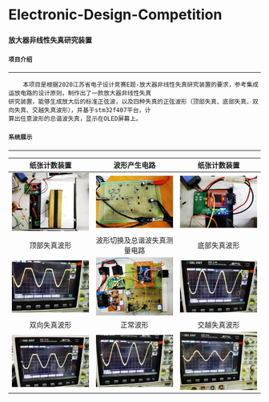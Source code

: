 # Electronic-Design-Competition

###  `放大器非线性失真研究装置`

#### `项目介绍`
-------

        本项目是根据2020江苏省电子设计竞赛E题-放大器非线性失真研究装置的要求，参考集成运放电路的设计原则，制作出了一款放大器非线性失真
    研究装置，能够生成放大后的标准正弦波，以及四种失真的正弦波形（顶部失真、底部失真、双向失真、交越失真波形），并基于stm32f407平台，计
    算出任意波形的总谐波失真，显示在OLED屏幕上。
    
#### `系统展示`
-------
|   纸张计数装置    |   波形产生电路    |   纸张计数装置    |   
|:---------------:|:---------------:|:---------------:| 
|![image1](https://github.com/GTshenmi/Electronic-Design-Competition/blob/main/Display%20Image/1.jpeg)|![image2](https://github.com/GTshenmi/Electronic-Design-Competition/blob/main/Display%20Image/2.jpeg)|![image0](https://github.com/GTshenmi/Electronic-Design-Competition/blob/main/Display%20Image/0.jpeg)|
|   顶部失真波形    |波形切换及总谐波失真测量电路|底部失真波形|   
|![image4](https://github.com/GTshenmi/Electronic-Design-Competition/blob/main/Display%20Image/4.jpeg)|![image3](https://github.com/GTshenmi/Electronic-Design-Competition/blob/main/Display%20Image/3.jpeg)|![image5](https://github.com/GTshenmi/Electronic-Design-Competition/blob/main/Display%20Image/5.jpeg)|
|   双向失真波形    |    正常波形             |      交越失真波形            |   
|![image7](https://github.com/GTshenmi/Electronic-Design-Competition/blob/main/Display%20Image/7.jpeg)|![image6](https://github.com/GTshenmi/Electronic-Design-Competition/blob/main/Display%20Image/6.jpeg)|![image8](https://github.com/GTshenmi/Electronic-Design-Competition/blob/main/Display%20Image/8.jpeg)|


